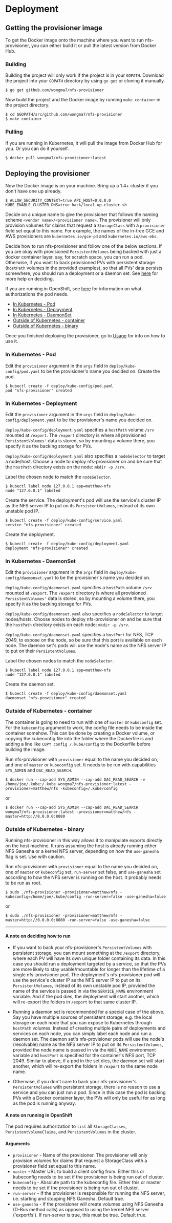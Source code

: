 # Deployment

## Getting the provisioner image
To get the Docker image onto the machine where you want to run nfs-provisioner, you can either build it or pull the latest version from Docker Hub.

### Building
Building the project will only work if the project is in your `GOPATH`. Download the project into your `GOPATH` directory by using `go get` or cloning it manually.

```
$ go get github.com/wongma7/nfs-provisioner
```

Now build the project and the Docker image by running `make container` in the project directory.

```
$ cd $GOPATH/src/github.com/wongma7/nfs-provisioner
$ make container
```

### Pulling

If you are running in Kubernetes, it will pull the image from Docker Hub for you. Or you can do it yourself.

```
$ docker pull wongma7/nfs-provisioner:latest
```

## Deploying the provisioner
Now the Docker image is on your machine. Bring up a 1.4+ cluster if you don't have one up already.

```
$ ALLOW_SECURITY_CONTEXT=true API_HOST=0.0.0.0 KUBE_ENABLE_CLUSTER_DNS=true hack/local-up-cluster.sh
```

Decide on a unique name to give the provisioner that follows the naming scheme `<vendor name>/<provisioner name>`. The provisioner will only provision volumes for claims that request a `StorageClass` with a `provisioner` field set equal to this name. For example, the names of the in-tree GCE and AWS provisioners are `kubernetes.io/gce-pd` and `kubernetes.io/aws-ebs`.

Decide how to run nfs-provisioner and follow one of the below sections. If you are okay with provisioned `PersistentVolumes` being backed with just a docker container layer, say, for scratch space, you can run a pod. Otherwise, if you want to back provisioned PVs with persistent storage (`hostPath` volumes in the provided examples), so that all PVs' data persists somewhere, you should run a deployment or a daemon set. See [here](#a-note-on-deciding-how-to-run) for more help on deciding.

If you are running in OpenShift, see [here](#a-note-on-running-in-openshift) for information on what authorizations the pod needs.

* [In Kubernetes - Pod](#in-kubernetes---pod) 
* [In Kubernetes - Deployment](#in-kubernetes---deployment)
* [In Kubernetes - DaemonSet](#in-kubernetes---daemonset)
* [Outside of Kubernetes - container](#outside-of-kubernetes---container)
* [Outside of Kubernetes - binary](#outside-of-kubernetes---binary)

Once you finished deploying the provisioner, go to [Usage](usage.md) for info on how to use it.

### In Kubernetes - Pod

Edit the `provisioner` argument in the `args` field in `deploy/kube-config/pod.yaml` to be the provisioner's name you decided on. Create the pod.

```
$ kubectl create -f deploy/kube-config/pod.yaml
pod "nfs-provisioner" created
```

### In Kubernetes - Deployment

Edit the `provisioner` argument in the `args` field in `deploy/kube-config/deployment.yaml` to be the provisioner's name you decided on. 

`deploy/kube-config/deployment.yaml` specifies a `hostPath` volume `/srv` mounted at `/export`. The `/export` directory is where all provisioned `PersistentVolumes'` data is stored, so by mounting a volume there, you specify it as the backing storage for PVs.

`deploy/kube-config/deployment.yaml` also specifies a `nodeSelector` to target a node/host. Choose a node to deploy nfs-provisioner on and be sure that the `hostPath` directory exists on the node: `mkdir -p /srv`.

Label the chosen node to match the `nodeSelector`.

```
$ kubectl label node 127.0.0.1 app=matthew-nfs
node "127.0.0.1" labeled
```

Create the service. The deployment's pod will use the service's cluster IP as the NFS server IP to put on its `PersistentVolumes`, instead of its own unstable pod IP.

```
$ kubectl create -f deploy/kube-config/service.yaml
service "nfs-provisioner" created
```

Create the deployment.

```
$ kubectl create -f deploy/kube-config/deployment.yaml 
deployment "nfs-provisioner" created
```

### In Kubernetes - DaemonSet

Edit the `provisioner` argument in the `args` field in `deploy/kube-config/daemonset.yaml` to be the provisioner's name you decided on. 

`deploy/kube-config/daemonset.yaml` specifies a `hostPath` volume `/srv` mounted at `/export`. The `/export` directory is where all provisioned `PersistentVolumes'` data is stored, so by mounting a volume there, you specify it as the backing storage for PVs.

`deploy/kube-config/daemonset.yaml` also specifies a `nodeSelector` to target nodes/hosts. Choose nodes to deploy nfs-provisioner on and be sure that the `hostPath` directory exists on each node: `mkdir -p /srv`.

`deploy/kube-config/daemonset.yaml` specifies a `hostPort` for NFS, TCP 2049, to expose on the node, so be sure that this port is available on each node. The daemon set's pods will use the node's name as the NFS server IP to put on their `PersistentVolumes`.


Label the chosen nodes to match the `nodeSelector`.

```
$ kubectl label node 127.0.0.1 app=matthew-nfs
node "127.0.0.1" labeled
```

Create the daemon set.

```
$ kubectl create -f deploy/kube-config/daemonset.yaml 
daemonset "nfs-provisioner" created
```

### Outside of Kubernetes - container

The container is going to need to run with one of `master` or `kubeconfig` set. For the `kubeconfig` argument to work, the config file needs to be inside the container somehow. This can be done by creating a Docker volume, or copying the kubeconfig file into the folder where the Dockerfile is and adding a line like `COPY config /.kube/config` to the Dockerfile before building the image.

Run nfs-provisioner with `provisioner` equal to the name you decided on, and one of `master` or `kubeconfig` set. It needs to be run with capabilities `SYS_ADMIN` and `DAC_READ_SEARCH`.

```
$ docker run --cap-add SYS_ADMIN --cap-add DAC_READ_SEARCH -v /home/joe/.kube:/.kube wongma7/nfs-provisioner:latest -provisioner=matthew/nfs -kubeconfig=/.kube/config
```

or

```
$ docker run --cap-add SYS_ADMIN --cap-add DAC_READ_SEARCH wongma7/nfs-provisioner:latest -provisioner=matthew/nfs -master=http://0.0.0.0:8080
```

### Outside of Kubernetes - binary

Running nfs-provisioner in this way allows it to manipulate exports directly on the host machine. It runs assuming the host is already running either NFS Ganesha or a kernel NFS server, depending on how the `use-ganesha` flag is set. Use with caution.

Run nfs-provisioner with `provisioner` equal to the name you decided on, one of `master` or `kubeconfig` set, `run-server` set false, and `use-ganesha` set according to how the NFS server is running on the host. It probably needs to be run as root. 

```
$ sudo ./nfs-provisioner -provisioner=matthew/nfs -kubeconfig=/home/joe/.kube/config -run-server=false -use-ganesha=false
```

or

```
$ sudo ./nfs-provisioner -provisioner=matthew/nfs -master=http://0.0.0.0:8080 -run-server=false -use-ganesha=false
```

---

#### A note on deciding how to run

* If you want to back your nfs-provisioner's `PersistentVolumes` with persistent storage, you can mount something at the `/export` directory, where each PV will have its own unique folder containing its data. In this case you should run a deployment targeted by a service, so that the PVs are more likely to stay usable/mountable for longer than the lifetime of a single nfs-provisioner pod. The deployment's nfs-provisioner pod will use the service's cluster IP as the NFS server IP to put on its `PersistentVolumes`, instead of its own unstable pod IP, provided the name of the service is passed in via the `SERVICE_NAME` environment variable. And if the pod dies, the deployment will start another, which will re-export the folders in `/export` to that same cluster IP.

* Running a daemon set is recommended for a special case of the above. Say you have multiple sources of persistent storage, e.g. the local storage on each node that you can expose to Kubernetes through `hostPath` volumes. Instead of creating multiple pairs of deployments and services on each node, you can simply label each node and run a daemon set. The daemon set's nfs-provisioner pods will use the node's (resolvable) name as the NFS server IP to put on its `PersistentVolumes`, provided the node name is passed in via the `NODE_NAME` environment variable and `hostPort` is specified for the container's NFS port, TCP 2049. Similar to above, if a pod in the set dies, the daemon set will start another, which will re-export the folders in `/export` to the same node name.

* Otherwise, if you don't care to back your nfs-provisioner's `PersistentVolumes` with persistent storage, there is no reason to use a service and you can just run a pod. Since in this case the pod is backing PVs with a Docker container layer, the PVs will only be useful for as long as the pod is running anyway.

#### A note on running in OpenShift

The pod requires authorization to `list` all `StorageClasses`, `PersistentVolumeClaims`, and `PersistentVolumes` in the cluster. 

#### Arguments

* `provisioner` - Name of the provisioner. The provisioner will only provision volumes for claims that request a StorageClass with a provisioner field set equal to this name.
* `master` - Master URL to build a client config from. Either this or kubeconfig needs to be set if the provisioner is being run out of cluster.
* `kubeconfig` - Absolute path to the kubeconfig file. Either this or master needs to be set if the provisioner is being run out of cluster.
* `run-server` - If the provisioner is responsible for running the NFS server, i.e. starting and stopping NFS Ganesha. Default true.
* `use-ganesha` - If the provisioner will create volumes using NFS Ganesha (D-Bus method calls) as opposed to using the kernel NFS server ('exportfs'). If run-server is true, this must be true. Default true.
